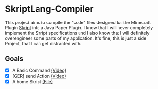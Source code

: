 # SkriptLang-Compiler
This project aims to compile the "code" files designed for the Minecraft Plugin [Skript](https://github.com/SkriptLang/Skript) into a Java Paper Plugin. I know that I will never completely implement the Skript specifications und I also know that I will definitely overengineer some parts of my application. It's fine, this is just a side Project, that I can get distracted with.

## Goals

- [x] A Basic Command [(Video)](https://www.youtube.com/watch?v=AN8O2bTZH-c)
- [x] [GER] send Action [(Video)](https://www.youtube.com/watch?v=GCJUH8O5lJ8)
- [x] A home Skript [(File)](https://github.com/orlandonetto/server_sudomudo/blob/master/plugins/Skript/scripts/-homes.sk)

